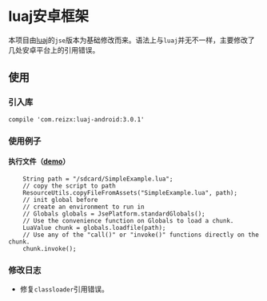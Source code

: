 # luaj安卓框架
本项目由[luaj](https://github.com/luaj/luaj)的`jse`版本为基础修改而来。语法上与`luaj`并无不一样，主要修改了几处安卓平台上的引用错误。

## 使用
### 引入库

```
compile 'com.reizx:luaj-android:3.0.1'
```
### 使用例子
#### 执行文件（[demo](app\src\main\java\com\reizx\luaj\view\fragment\HomeFragment.java)）
```
    String path = "/sdcard/SimpleExample.lua";
    // copy the script to path
    ResourceUtils.copyFileFromAssets("SimpleExample.lua", path);
    // init global before
    // create an environment to run in
    // Globals globals = JsePlatform.standardGlobals();
    // Use the convenience function on Globals to load a chunk.
    LuaValue chunk = globals.loadfile(path);
    // Use any of the "call()" or "invoke()" functions directly on the chunk.
    chunk.invoke();
```

### 修改日志
* 修复`classloader`引用错误。